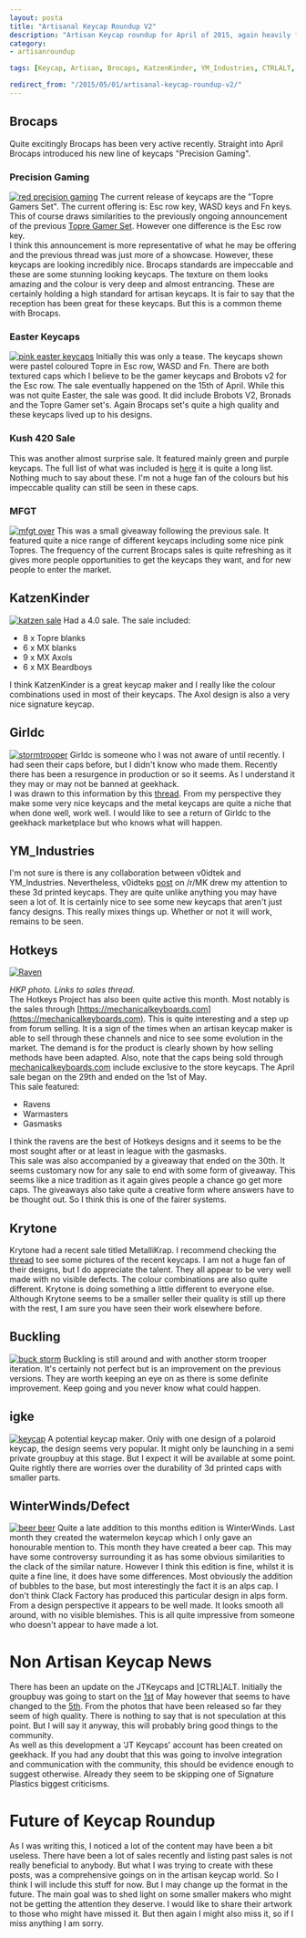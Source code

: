 ```yaml
---
layout: posta
title: "Artisanal Keycap Roundup V2"
description: "Artisan Keycap roundup for April of 2015, again heavily featuring brocaps."
category: 
- artisanroundup

tags: [Keycap, Artisan, Brocaps, KatzenKinder, YM_Industries, CTRLALT, Girldc, HOTKEYS, Krytone, igke, buckling, defect]

redirect_from: "/2015/05/01/artisanal-keycap-roundup-v2/"
---
```

## Brocaps
Quite excitingly Brocaps has been very active recently. Straight into April Brocaps introduced his new line of keycaps "Precision Gaming".
### Precision Gaming
[![red precision gaming](http://i.imgur.com/Z2vv74a.jpg)](https://geekhack.org/index.php?topic=70644.0)
The current release of keycaps are the "Topre Gamers Set". The current offering is: Esc row key, WASD keys and Fn keys. This of course draws similarities to the previously ongoing announcement of the previous [Topre Gamer Set](https://geekhack.org/index.php?topic=60081.0). However one difference is the Esc row key.   
I think this announcement is more representative of what he may be offering and the previous thread was just more of a showcase. However, these keycaps are looking incredibly nice. Brocaps standards are impeccable and these are some stunning looking keycaps. The texture on them looks amazing and the colour is very deep and almost entrancing. These are certainly holding a high standard for artisan keycaps.
It is fair to say that the reception has been great for these keycaps. But this is a common theme with Brocaps. 
### Easter Keycaps
[![pink easter keycaps](http://i.imgur.com/mP1ZHnh.jpg)](https://geekhack.org/index.php?topic=59295.msg1707550#msg1707550)
Initially this was only a tease. The keycaps shown were pastel coloured Topre in Esc row, WASD and Fn. There are both textured caps which I believe to be the gamer keycaps and Brobots v2 for the Esc row. The sale eventually happened on the 15th of April. While this was not quite Easter, the sale was good. It did include Brobots V2, Bronads and the Topre Gamer set's. Again Brocaps set's quite a high quality and these keycaps lived up to his designs. 
### Kush 420 Sale
This was another almost surprise sale. It featured mainly green and purple keycaps. The full list of what was included is [here](https://geekhack.org/index.php?topic=59295.msg1722422#msg1722422) it is quite a long list. Nothing much to say about these. I'm not a huge fan of the colours but his impeccable quality can still be seen in these caps.
### MFGT
[![mfgt over](http://i.imgur.com/ecGcLXC.jpg)](https://geekhack.org/index.php?topic=71123.0)
This was a small giveaway following the previous sale. It featured quite a nice range of different keycaps including some nice pink Topres. The frequency of the current Brocaps sales is quite refreshing as it gives more people opportunities to get the keycaps they want, and for new people to enter the market.

## KatzenKinder
[![katzen sale](http://i.imgur.com/hIuFlRm.png)](https://geekhack.org/index.php?topic=64501.0)
Had a 4.0 sale. The sale included:

* 8 x Topre blanks
* 6 x MX blanks
* 9 x MX Axols
* 6 x MX Beardboys

I think KatzenKinder is a great keycap maker and I really like the colour combinations used in most of their keycaps. The Axol design is also a very nice signature keycap.

## Girldc
[![stormtrooper](http://i.imgur.com/I5NB3nC.jpg)](http://redd.it/334vt9)
Girldc is someone who I was not aware of until recently. I had seen their caps before, but I didn't know who made them. Recently there has been a resurgence in production or so it seems. As I understand it they may or may not be banned at geekhack.  
I was drawn to this information by this [thread](https://geekhack.org/index.php?topic=66701.0). From my perspective they make some very nice keycaps and the metal keycaps are quite a niche that when done well, work well. I would like to see a return of Girldc to the geekhack marketplace but who knows what will happen.

## YM_Industries
I'm not sure is there is any collaboration between v0idtek and YM_Industries. Nevertheless, v0idteks [post](https://www.reddit.com/r/MechanicalKeyboards/comments/32e8rv/keyboard_art_custom_keycaps_by_ym_industries_3d/#cqaek3j) on /r/MK drew my attention to these 3d printed keycaps. They are quite unlike anything you may have seen a lot of. It is certainly nice to see some new keycaps that aren't just fancy designs. This really mixes things up. Whether or not it will work, remains to be seen.

## Hotkeys
[![Raven](https://farm9.staticflickr.com/8788/16492994173_0001275399_c.jpg)](https://geekhack.org/index.php?topic=61096.0)

*HKP photo. Links to sales thread.*  
The Hotkeys Project has also been quite active this month. Most notably is the sales through [https://mechanicalkeyboards.com](https://mechanicalkeyboards.com). This is quite interesting and a step up from forum selling. It is a sign of the times when an artisan keycap maker is able to sell through these channels and nice to see some evolution in the market. The demand is for the product is clearly shown by how selling methods have been adapted. Also, note that the caps being sold through [mechanicalkeyboards.com](https://mechanicalkeyboards.com) include exclusive to the store keycaps.
The April sale  began on the 29th and ended on the 1st of May.   
This sale featured:

* Ravens
* Warmasters
* Gasmasks

I think the ravens are the best of Hotkeys designs and it seems to be the most sought after or at least in league with the gasmasks.  
This sale was also accompanied by a giveaway that ended on the 30th. It seems customary now for any sale to end with some form of giveaway. This seems like a nice tradition as it again gives people a chance go get more caps. The giveaways also take quite a creative form where answers have to be thought out. So I think this is one of the fairer systems.

## Krytone
Krytone had a recent sale titled MetalliKrap. I recommend checking the [thread](https://geekhack.org/index.php?topic=63758.600) to see some pictures of the recent keycaps. I am not a huge fan of their designs, but I do appreciate the talent. They all appear to be very well made with no visible defects. The colour combinations are also quite different. Krytone is doing something a little different to everyone else. Although Krytone seems to be a smaller seller their quality is still up there with the rest, I am sure you have seen their work elsewhere before.

## Buckling
[![buck storm](https://i.imgur.com/hr5JwFJ.jpg)](https://redd.it/34a32o)
Buckling is still around and with another storm trooper iteration. It's certainly not perfect but is an improvement on the previous versions. They are worth keeping an eye on as there is some definite improvement. Keep going and you never know what could happen.

## igke
[![keycap](https://i.imgur.com/9cJMn2e.jpg)](https://redd.it/33p1cv)
A potential keycap maker. Only with one design of a polaroid keycap, the design seems very popular. It might only be launching in a semi private groupbuy at this stage. But I expect it will be available at some point. Quite rightly there are worries over the durability of 3d printed caps with smaller parts.

## WinterWinds/Defect
[![beer beer](https://i.imgur.com/G4p3UT8.jpg)](https://redd.it/34jg8l)
Quite a late addition to this months edition is WinterWinds. Last month they created the watermelon keycap which I only gave an honourable mention to. This month they have created a beer cap. This may have some controversy surrounding it as has some obvious similarities to the clack of the similar nature. However I think this edition is fine, whilst it is quite a fine line, it does have some differences. Most obviously the addition of bubbles to the base, but most interestingly the fact it is an alps cap. I don't think Clack Factory has produced this particular design in alps form. From a design perspective it appears to be well made. It looks smooth all around, with no visible blemishes. This is all quite  impressive from someone who doesn't appear to have made a lot.

# Non Artisan Keycap News
There has been an update on the JTKeycaps and [CTRL]ALT. Initially the groupbuy was  going to start on the [1st](https://geekhack.org/index.php?topic=70659.msg1726644#msg1726644) of May however that seems to have changed to the [5th](https://geekhack.org/index.php?topic=70659.msg1733578#msg1733578). From the photos that have been released so far they seem of high quality. There is nothing to say that is not speculation at this point. But I will say it anyway, this will probably bring good things to the community.  
As well as this development a 'JT Keycaps' account has been created on geekhack. If you had any doubt that this was going to involve integration and communication with the community, this should be evidence enough to suggest otherwise. Already they seem to be skipping one of Signature Plastics biggest criticisms.

# Future of Keycap Roundup
As I was writing this, I noticed a lot of the content may have been a bit useless. There have been a lot of sales recently and listing past sales is not really beneficial to anybody. But what I was trying to create with these posts, was a comprehensive goings on in the artisan keycap world. So I think I will include this stuff for now. But I may change up the format in the future. The main goal was to shed light on some smaller makers who might not be getting the attention they deserve. I would like to share their artwork to those who might have missed it. But then again I might also miss it, so if I miss anything I am sorry.
